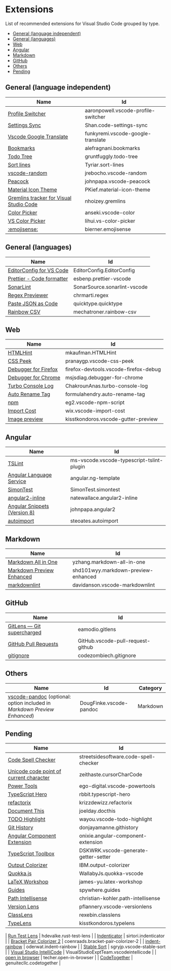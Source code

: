 # Extensions <!-- omit in toc -->

List of recommended extensions for Visual Studio Code grouped by type.

- [General (language independent)](#general-language-independent)
- [General (languages)](#general-languages)
- [Web](#web)
- [Angular](#angular)
- [Markdown](#markdown)
- [GitHub](#github)
- [Others](#others)
- [Pending](#pending)

## General (language independent)

| Name                                                                                                             | Id                                  |
| ---------------------------------------------------------------------------------------------------------------- | ----------------------------------- |
| [Profile Switcher](https://marketplace.visualstudio.com/items?itemName=aaronpowell.vscode-profile-switcher)      | aaronpowell.vscode-profile-switcher |
| [Settings Sync](https://marketplace.visualstudio.com/items?itemName=Shan.code-settings-sync)                     | Shan.code-settings-sync             |
| [Vscode Google Translate](https://marketplace.visualstudio.com/items?itemName=funkyremi.vscode-google-translate) | funkyremi.vscode-google-translate   |
| [Bookmarks](https://marketplace.visualstudio.com/items?itemName=alefragnani.bookmarks)                           | alefragnani.bookmarks               |
| [Todo Tree](https://marketplace.visualstudio.com/items?itemName=gruntfuggly.todo-tree)                           | gruntfuggly.todo-tree               |
| [Sort lines](https://marketplace.visualstudio.com/items?itemName=Tyriar.sort-lines)                              | Tyriar.sort-lines                   |
| [vscode-random](https://marketplace.visualstudio.com/items?itemName=jrebocho.vscode-random)                      | jrebocho.vscode-random              |
| [Peacock](https://marketplace.visualstudio.com/items?itemName=johnpapa.vscode-peacock)                           | johnpapa.vscode-peacock             |
| [Material Icon Theme](https://marketplace.visualstudio.com/items?itemName=PKief.material-icon-theme)             | PKief.material-icon-theme           |
| [Gremlins tracker for Visual Studio Code](https://marketplace.visualstudio.com/items?itemName=nhoizey.gremlins)  | nhoizey.gremlins                    |
| [Color Picker](https://marketplace.visualstudio.com/items?itemName=anseki.vscode-color)                          | anseki.vscode-color                 |
| [VS Color Picker](https://marketplace.visualstudio.com/items?itemName=lihui.vs-color-picker)                     | lihui.vs-color-picker               |
| [:emojisense:](https://marketplace.visualstudio.com/items?itemName=bierner.emojisense)                           | bierner.emojisense                  |

## General (languages)

| Name                                                                                                      | Id                           |
| --------------------------------------------------------------------------------------------------------- | ---------------------------- |
| [EditorConfig for VS Code](https://marketplace.visualstudio.com/items?itemName=EditorConfig.EditorConfig) | EditorConfig.EditorConfig    |
| [Prettier - Code formatter](https://marketplace.visualstudio.com/items?itemName=esbenp.prettier-vscode)   | esbenp.prettier-vscode       |
| [SonarLint](https://marketplace.visualstudio.com/items?itemName=SonarSource.sonarlint-vscode)             | SonarSource.sonarlint-vscode |
| [Regex Previewer](https://marketplace.visualstudio.com/items?itemName=chrmarti.regex)                     | chrmarti.regex               |
| [Paste JSON as Code](https://marketplace.visualstudio.com/items?itemName=quicktype.quicktype)             | quicktype.quicktype          |
| [Rainbow CSV](https://marketplace.visualstudio.com/items?itemName=mechatroner.rainbow-csv)                | mechatroner.rainbow-csv      |

## Web

| Name                                                                                                              | Id                                    |
| ----------------------------------------------------------------------------------------------------------------- | ------------------------------------- |
| [HTMLHint](https://marketplace.visualstudio.com/items?itemName=mkaufman.HTMLHint)                                 | mkaufman.HTMLHint                     |
| [CSS Peek](https://marketplace.visualstudio.com/items?itemName=pranaygp.vscode-css-peek)                          | pranaygp.vscode-css-peek              |
| [Debugger for Firefox](https://marketplace.visualstudio.com/items?itemName=firefox-devtools.vscode-firefox-debug) | firefox-devtools.vscode-firefox-debug |
| [Debugger for Chrome](https://marketplace.visualstudio.com/items?itemName=msjsdiag.debugger-for-chrome)           | msjsdiag.debugger-for-chrome          |
| [Turbo Console Log](https://marketplace.visualstudio.com/items?itemName=ChakrounAnas.turbo-console-log)           | ChakrounAnas.turbo-console-log        |
| [Auto Rename Tag](https://marketplace.visualstudio.com/items?itemName=formulahendry.auto-rename-tag)              | formulahendry.auto-rename-tag         |
| [npm](https://marketplace.visualstudio.com/items?itemName=eg2.vscode-npm-script)                                  | eg2.vscode-npm-script                 |
| [Import Cost](https://marketplace.visualstudio.com/items?itemName=wix.vscode-import-cost)                         | wix.vscode-import-cost                |
| [Image preview](https://marketplace.visualstudio.com/items?itemName=kisstkondoros.vscode-gutter-preview)          | kisstkondoros.vscode-gutter-preview   |

## Angular

| Name                                                                                                    | Id                                        |
| ------------------------------------------------------------------------------------------------------- | ----------------------------------------- |
| [TSLint](https://marketplace.visualstudio.com/items?itemName=ms-vscode.vscode-typescript-tslint-plugin) | ms-vscode.vscode-typescript-tslint-plugin |
| [Angular Language Service](https://marketplace.visualstudio.com/items?itemName=angular.ng-template)     | angular.ng-template                       |
| [SimonTest](https://marketplace.visualstudio.com/items?itemName=SimonTest.simontest)                    | SimonTest.simontest                       |
| [angular2-inline](https://marketplace.visualstudio.com/items?itemName=natewallace.angular2-inline)      | natewallace.angular2-inline               |
| [Angular Snippets (Version 8)](https://marketplace.visualstudio.com/items?itemName=johnpapa.angular2)   | johnpapa.angular2                         |
| [autoimport](https://marketplace.visualstudio.com/items?itemName=steoates.autoimport)                   | steoates.autoimport                       |

## Markdown

| Name                                                                                                                 | Id                                  |
| -------------------------------------------------------------------------------------------------------------------- | ----------------------------------- |
| [Markdown All in One](https://marketplace.visualstudio.com/items?itemName=yzhang.markdown-all-in-one)                | yzhang.markdown-all-in-one          |
| [Markdown Preview Enhanced](https://marketplace.visualstudio.com/items?itemName=shd101wyy.markdown-preview-enhanced) | shd101wyy.markdown-preview-enhanced |
| [markdownlint](https://marketplace.visualstudio.com/items?itemName=davidanson.vscode-markdownlint)                   | davidanson.vscode-markdownlint      |

## GitHub

| Name                                                                                                          | Id                                |
| ------------------------------------------------------------------------------------------------------------- | --------------------------------- |
| [GitLens — Git supercharged](https://marketplace.visualstudio.com/items?itemName=eamodio.gitlens)             | eamodio.gitlens                   |
| [GitHub Pull Requests](https://marketplace.visualstudio.com/items?itemName=GitHub.vscode-pull-request-github) | GitHub.vscode-pull-request-github |
| [gitignore](https://marketplace.visualstudio.com/items?itemName=codezombiech.gitignore)                       | codezombiech.gitignore            |

## Others

| Name                                                                                                                                                    | Id                      | Category |
| ------------------------------------------------------------------------------------------------------------------------------------------------------- | ----------------------- | -------- |
| [vscode-pandoc](https://marketplace.visualstudio.com/items?itemName=DougFinke.vscode-pandoc) (optional: option included in _Markdown Preview Enhanced_) | DougFinke.vscode-pandoc | Markdown |

## Pending

| Name                                                                                                                    | Id                                    |
| ----------------------------------------------------------------------------------------------------------------------- | ------------------------------------- |
| [Code Spell Checker](https://marketplace.visualstudio.com/items?itemName=streetsidesoftware.code-spell-checker)         | streetsidesoftware.code-spell-checker |
| [Unicode code point of current character](https://marketplace.visualstudio.com/items?itemName=zeithaste.cursorCharCode) | zeithaste.cursorCharCode              |
| [Power Tools](https://marketplace.visualstudio.com/items?itemName=ego-digital.vscode-powertools)                        | ego-digital.vscode-powertools         |
| [TypeScript Hero](https://marketplace.visualstudio.com/items?itemName=rbbit.typescript-hero)                            | rbbit.typescript-hero                 |
| [refactorix](https://marketplace.visualstudio.com/items?itemName=krizzdewizz.refactorix)                                | krizzdewizz.refactorix                |
| [Document This](https://marketplace.visualstudio.com/items?itemName=joelday.docthis)                                    | joelday.docthis                       |
| [TODO Highlight](https://marketplace.visualstudio.com/items?itemName=wayou.vscode-todo-highlight)                       | wayou.vscode-todo-highlight           |
| [Git History](https://marketplace.visualstudio.com/items?itemName=donjayamanne.githistory)                              | donjayamanne.githistory               |
| [Angular Component Extension](https://marketplace.visualstudio.com/items?itemName=onixie.angular-component-extension)   | onixie.angular-component-extension    |
| [TypeScript Toolbox](https://marketplace.visualstudio.com/items?itemName=DSKWRK.vscode-generate-getter-setter)          | DSKWRK.vscode-generate-getter-setter  |
| [Output Colorizer](https://marketplace.visualstudio.com/items?itemName=IBM.output-colorizer)                            | IBM.output-colorizer                  |
| [Quokka.js](https://marketplace.visualstudio.com/items?itemName=WallabyJs.quokka-vscode)                                | WallabyJs.quokka-vscode               |
| [LaTeX Workshop](https://marketplace.visualstudio.com/items?itemName=james-yu.latex-workshop)                           | james-yu.latex-workshop               |
| [Guides](https://marketplace.visualstudio.com/items?itemName=spywhere.guides)                                           | spywhere.guides                       |
| [Path Intellisense](https://marketplace.visualstudio.com/items?itemName=christian-kohler.path-intellisense)             | christian-kohler.path-intellisense    |
| [Version Lens](https://marketplace.visualstudio.com/items?itemName=pflannery.vscode-versionlens)                        | pflannery.vscode-versionlens          |
| [ClassLens](https://marketplace.visualstudio.com/items?itemName=rexebin.classlens)                                      | rexebin.classlens                     |
| [TypeLens](https://marketplace.visualstudio.com/items?itemName=kisstkondoros.typelens)                                  | kisstkondoros.typelens                |

| [Run Test Lens](https://marketplace.visualstudio.com/items?itemName=hdevalke.rust-test-lens) | hdevalke.rust-test-lens
|
| [Indenticator](https://marketplace.visualstudio.com/items?itemName=sirtori.indenticator) | sirtori.indenticator |
| [Bracket Pair Colorizer 2](https://marketplace.visualstudio.com/items?itemName=coenraads.bracket-pair-colorizer-2) | coenraads.bracket-pair-colorizer-2 |
| [indent-rainbow](https://marketplace.visualstudio.com/items?itemName=oderwat.indent-rainbow) | oderwat.indent-rainbow |
| [Stable Sort](https://marketplace.visualstudio.com/items?itemName=sgryjp.vscode-stable-sort) | sgryjp.vscode-stable-sort |
| [Visual Studio IntelliCode](https://marketplace.visualstudio.com/items?itemName=VisualStudioExptTeam.vscodeintellicode) | VisualStudioExptTeam.vscodeintellicode |
| [open in browser](https://marketplace.visualstudio.com/items?itemName=techer.open-in-browser) | techer.open-in-browser |
| [CodeTogether](https://marketplace.visualstudio.com/items?itemName=genuitecllc.codetogether) | genuitecllc.codetogether |

<!--
*****
*WEB*
*****
Auto Rename Tag
  formulahendry.auto-rename-tag
  -----------------------------
    "auto-rename-tag.activationOnLanguage": [
      "html",
      "xml"
    ],
  -----------------------------

*********
*GENERAL*
*********
https://marketplace.visualstudio.com/items?itemName=MS-vsliveshare.vsliveshare-pack
https://marketplace.visualstudio.com/items?itemName=ritwickdey.LiveServer
Configuration options
  https://dev.to/equiman/my-essential-visual-studio-code-extensions-and-configurations-5197
-------------------------
Prettier - Code formatter
  esbenp.prettier-vscode
  ----------------------
    {
      "prettier.eslintIntegration": true
    }
    "prettier.singleQuote": true
    "prettier.tabWidth": 2
    "prettier.useTabs": false
    "prettier.printWidth": 100
  ------------------------------
  https://medium.com/@victormejia/setting-up-prettier-in-an-angular-cli-project-2f50c3b9a537?
  ------------------------------
Bracket Pair Colorizer 2
  coenraads.bracket-pair-colorizer-2
  ----------------------------------
  https://dev.to/f0rsakenc0der/help-with-vscode-bracket-pair-colorizer-extension-jim
  ----------------------------------
List and install extensions
  webstp.extension-manager
  ------------------------
  https://stackoverflow.com/questions/35773299/how-can-you-export-vs-code-extension-list
```
 -->

